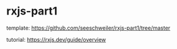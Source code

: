 # rxjs-part1
template: https://github.com/seeschweiler/rxjs-part1/tree/master

tutorial: https://rxjs.dev/guide/overview
